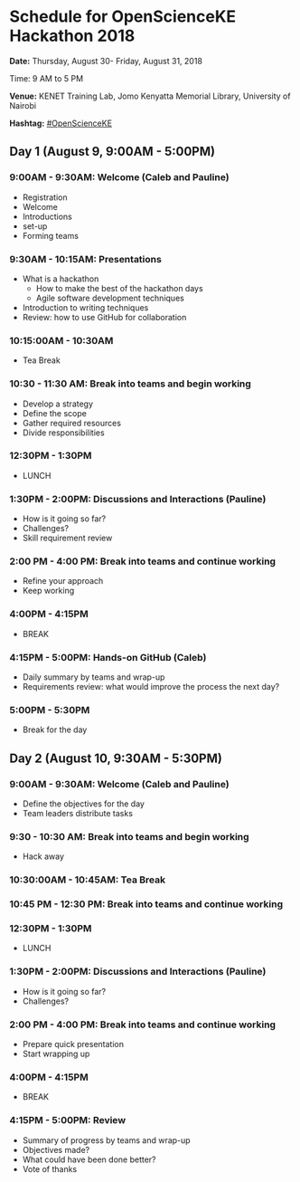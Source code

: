 # Schedule for OpenScienceKE Hackathon 2018

**Date:** Thursday, August 30- Friday, August 31, 2018

Time: 9 AM to 5 PM

**Venue:** KENET Training Lab, Jomo Kenyatta Memorial Library, University of Nairobi

**Hashtag:** [#OpenScienceKE](https://twitter.com/hashtag/OpenScienceKe?src=hash)

## Day 1 (August 9, 9:00AM - 5:00PM)

### 9:00AM - 9:30AM: Welcome (Caleb and Pauline)
* Registration
* Welcome
* Introductions
* set-up
* Forming teams

### 9:30AM - 10:15AM: Presentations
* What is a hackathon
  - How to make the best of the hackathon days
  - Agile  software development techniques
* Introduction to writing techniques
* Review: how to use GitHub for collaboration

### 10:15:00AM - 10:30AM
* Tea Break

### 10:30 - 11:30 AM: Break into teams and begin working
* Develop a strategy
* Define the scope
* Gather required resources
* Divide responsibilities

### 12:30PM - 1:30PM
* LUNCH

### 1:30PM - 2:00PM: Discussions and Interactions (Pauline)
* How is it going so far?
* Challenges?
* Skill requirement review

### 2:00 PM - 4:00 PM: Break into teams and continue working
* Refine your approach
* Keep working

### 4:00PM - 4:15PM
* BREAK

### 4:15PM - 5:00PM: Hands-on GitHub (Caleb)
* Daily summary by teams and wrap-up
* Requirements review: what would improve the process the next day?

### 5:00PM - 5:30PM
* Break for the day


## Day 2 (August 10, 9:30AM - 5:30PM)
### 9:00AM - 9:30AM: Welcome (Caleb and Pauline)
* Define the objectives for the day
* Team leaders distribute tasks

### 9:30 - 10:30 AM: Break into teams and begin working
* Hack away

### 10:30:00AM - 10:45AM: Tea Break

### 10:45 PM - 12:30 PM: Break into teams and continue working

### 12:30PM - 1:30PM
* LUNCH

### 1:30PM - 2:00PM: Discussions and Interactions (Pauline)
* How is it going so far?
* Challenges?

### 2:00 PM - 4:00 PM: Break into teams and continue working
* Prepare quick presentation
* Start wrapping up

### 4:00PM - 4:15PM
* BREAK

### 4:15PM - 5:00PM: Review
* Summary of progress by teams and wrap-up
* Objectives made?
* What could have been done better?
* Vote of thanks
